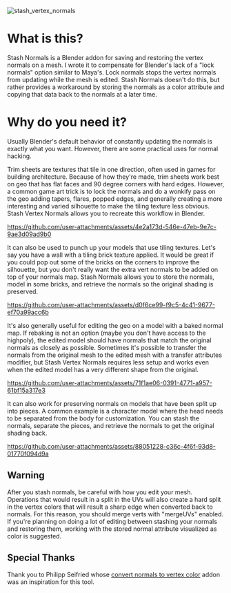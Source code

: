 ![stash_vertex_normals](https://github.com/user-attachments/assets/f6db1f99-f763-4eb8-9136-ae6239ddc823)

# What is this?

Stash Normals is a Blender addon for saving and restoring the vertex normals on a mesh. I wrote it to compensate
for Blender's lack of a "lock normals" option similar to Maya's. Lock normals stops the vertex normals from updating while the mesh is edited. Stash Normals doesn't do this, but rather provides a workaround by storing the normals as a color attribute and copying that data back to the normals at a later time.


# Why do you need it?

Usually Blender's default behavior of constantly updating the normals is exactly what you want. However, there are some practical uses for normal hacking.

Trim sheets are textures that tile in one direction, often used in games for building architecture. Because of how they're made, trim sheets work best on geo that has flat faces and 90 degree corners with hard edges. However, a common game art trick is to lock the normals and do a wonkify pass on the geo adding tapers, flares, popped edges, and generally creating a more interesting and varied silhouette to make the tiling texture less obvious. Stash Vertex Normals allows you to recreate this workflow in Blender.

https://github.com/user-attachments/assets/4e2a173d-546e-47eb-9e7c-9ae3d09ad9b0

It can also be used to punch up your models that use tiling textures. Let's say you have a wall with a tiling brick texture applied. It would be great if you could pop out some of the bricks on the corners to improve the silhouette, but you don't really want the extra vert normals to be added on top of your normals map. Stash Normals allows you to store the normals, model in some bricks, and retrieve the normals so the original shading is preserved.

https://github.com/user-attachments/assets/d0f6ce99-f9c5-4c41-9677-ef70a99acc6b

It's also generally useful for editing the geo on a model with a baked normal map. If rebaking is not an option (maybe you don't have access to the highpoly), the edited model should have normals that match the original normals as closely as possible. Sometimes it's possible to transfer the normals from the original mesh to the edited mesh with a transfer attributes modifier, but Stash Vertex Normals requires less setup and works even when the edited model has a very different shape from the original.

https://github.com/user-attachments/assets/71f1ae06-0391-4771-a957-61bf15a317e3

It can also work for preserving normals on models that have been split up into pieces.
A common example is a character model where the head needs to be separated from the body for customization. You can stash the normals, separate the pieces, and retrieve the normals to get the original shading back.

https://github.com/user-attachments/assets/88051228-c36c-4f6f-93d8-01770f094d9a


## Warning
After you stash normals, be careful with how you edit your mesh. Operations that would result in a split in the UVs will also create a hard split in the vertex colors that will result a sharp edge when converted back to normals. For this reason, you should merge verts with "mergeUVs" enabled. If you're planning on doing a lot of editing between stashing your normals and restoring them, working with the stored normal attribute visualized as color is suggested.

## Special Thanks
Thank you to Philipp Seifried whose [convert normals to vertex color](https://github.com/Philipp-Seifried/Blender-Normals-To-Vertex-Color) addon was an inspiration for this tool.







